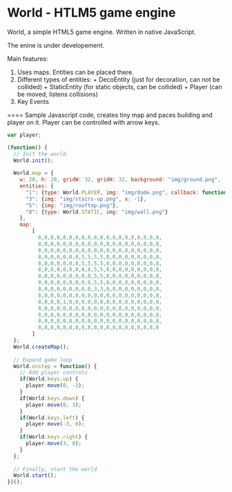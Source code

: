 World - HTLM5 game engine
=========================

World, a simple HTML5 game engine. Written in native JavaScript.


The enine is under developement.

Main features:
  1. Uses maps. Entities can be placed there.
  2. Different types of entities:
    + DecoEntity (just for decoration, can not be collided)
    + StaticEntity (for static objects, can be collided)
    + Player (can be moved, listens collisions)
  3. Key Events

====
Sample Javascript code, creates tiny map and paces building and player on it. Player can be controlled with arrow keys.
```javascript
var player;

(function() {
  // Init the world
  World.init();
  
  World.map = {
    w: 20, h: 20, gridW: 32, gridH: 32, background: "img/ground.png",
    entities: {
      "1": {type: World.PLAYER, img: "img/dude.png", callback: function(entitie) {player = entitie;} },
      "3": {img: "img/stairs-up.png", x: -1},
      "5": {img: "img/rooftop.png"},
      "8": {type: World.STATIC, img: "img/wall.png"}
    },
    map: 
        [
          8,8,8,8,8,8,8,8,8,8,8,8,8,8,8,8,8,8,8,8,
          8,0,0,0,0,0,0,0,0,0,0,0,0,0,0,0,0,0,0,8,
          8,0,0,0,0,0,0,0,0,0,0,0,0,0,0,0,0,0,0,8,
          8,0,0,0,0,0,8,5,5,5,5,8,0,0,0,0,0,0,0,8,
          8,0,0,0,0,0,8,5,5,5,5,8,0,0,0,0,0,0,0,8,
          8,0,0,0,0,0,8,8,8,5,5,8,0,0,0,0,0,0,0,8,
          8,0,0,0,0,0,0,0,8,5,5,8,0,0,0,0,0,0,0,8,
          8,0,0,0,0,0,0,0,8,5,5,8,0,0,0,0,0,0,0,8,
          8,0,0,0,0,0,0,0,0,3,3,0,0,0,0,0,0,0,0,8,
          8,0,0,0,0,0,0,0,0,0,0,0,0,0,0,0,0,0,0,8,
          8,0,0,0,1,0,0,0,0,0,0,0,0,0,0,0,0,0,0,8,
          8,0,0,0,0,0,0,0,0,0,0,0,0,0,0,0,0,0,0,8,
          8,0,0,0,0,0,0,0,0,0,0,0,0,0,0,0,0,0,0,8,
          8,0,0,0,0,0,0,0,0,0,0,0,0,0,0,0,0,0,0,8,
          8,8,8,8,8,8,8,8,8,8,8,8,8,8,8,8,8,8,8,8
        ]
  };
  World.createMap();
  
  // Expand game loop
  World.onstep = function() {
    // Add player controls
    if(World.keys.up) {
      player.move(0, -3);
    }
    if(World.keys.down) {
      player.move(0, 3);
    }
    if(World.keys.left) {
      player.move(-3, 0);
    }
    if(World.keys.right) {
      player.move(3, 0);
    }
  };
  
  // Finally, start the world
  World.start();
})();
```
